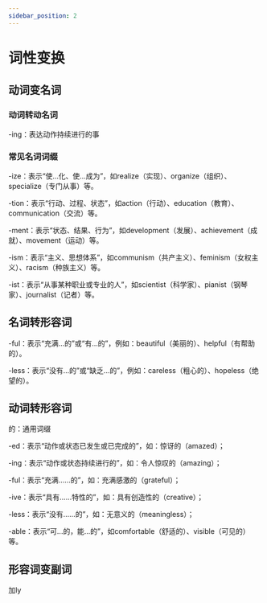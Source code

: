 ```yaml
---
sidebar_position: 2
---
```

# 词性变换

## 动词变名词
### 动词转动名词
-ing：表达动作持续进行的事
### 常见名词词缀

-ize：表示“使...化、使...成为”，如realize（实现）、organize（组织）、specialize（专门从事）等。

-tion：表示“行动、过程、状态”，如action（行动）、education（教育）、communication（交流）等。

-ment：表示“状态、结果、行为”，如development（发展）、achievement（成就）、movement（运动）等。

-ism：表示“主义、思想体系”，如communism（共产主义）、feminism（女权主义）、racism（种族主义）等。

-ist：表示“从事某种职业或专业的人”，如scientist（科学家）、pianist（钢琴家）、journalist（记者）等。

<!-- 
-ness：表示“状态、性质”，如happiness（幸福）、kindness（善良）、darkness（黑暗）等。 -->

<!-- -ology：表示“学科、学科领域”，如biology（生物学）、psychology（心理学）、geology（地质学）等。 -->

<!-- -ity：表示“性质、状态”，如quality（质量）、ability（能力）、equality（平等）等。 -->

<!-- -er/-or：表示“人或物的职业或身份”，如teacher（教师）、doctor（医生）、actor（演员）等。 -->


## 名词转形容词

-ful：表示“充满...的”或“有...的”，例如：beautiful（美丽的）、helpful（有帮助的）。

-less：表示“没有...的”或“缺乏...的”，例如：careless（粗心的）、hopeless（绝望的）。

<!-- -al：表示“与...相关的”，例如：national（国家的）、personal（个人的）。

-ic：表示“关于...的”或“具有...的”，例如：basic（基本的）、economic（经济的）。

-ary：表示“属于...的”或“与...相关的”，例如：ordinary（普通的）、primary（主要的）。 -->


<!-- -ish：表示“略带...的”，例如：reddish（略带红色的）、yellowish（略带黄色的）。 -->

## 动词转形容词

的：通用词缀

-ed：表示“动作或状态已发生或已完成的”，如：惊讶的（amazed）；

-ing：表示“动作或状态持续进行的”，如：令人惊叹的（amazing）；

-ful：表示“充满……的”，如：充满感激的（grateful）；

-ive：表示“具有……特性的”，如：具有创造性的（creative）；

-less：表示“没有……的”，如：无意义的（meaningless）；

-able：表示“可...的，能...的”，如comfortable（舒适的）、visible（可见的）等。

<!-- -al：表示“……的”，如：国家的（national）； -->

<!-- -ous：表示“充满……的”，如：危险的（dangerous）； -->

<!-- -y：表示“充满……的”，如：多雨的（rainy）。 -->

## 形容词变副词
加ly

